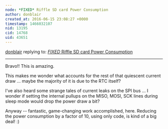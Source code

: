 ```yaml
---
node: *FIXED* Riffle SD card Power Consumption
author: donblair
created_at: 2016-06-15 23:08:27 +0000
timestamp: 1466032107
nid: 13195
cid: 14768
uid: 43651
---
```




[donblair](../profile/donblair) replying to: [*FIXED* Riffle SD card Power Consumption](../notes/kinasmith/06-14-2016/fixed-riffle-sd-card-power-consumption)

----
Bravo!!  This is amazing. 

This makes me wonder what accounts for the rest of that quiescent current draw ... maybe the majority of it is due to the RTC itself? 

I've also heard some strange tales of current leaks on the SPI bus ... I wonder if setting the internal pullups on the MISO, MOSI, SCK lines during sleep mode would drop the power draw a bit?  

Anyway -- fantastic, game-changing work accomplished, here.  Reducing the power consumption by a factor of 10, using only code, is kind of a big deal! :)  

